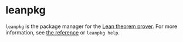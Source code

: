 # leanpkg

`leanpkg` is the package manager for the [Lean theorem prover](https://leanprover.github.io). For more information, see [the reference](https://leanprover.github.io/reference/using_lean.html#using-the-package-manager) or `leanpkg help`.
